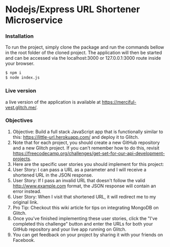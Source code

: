 # Nodejs/Express URL Shortener Microservice

### Installation
To run the project, simply clone the package and run the commands bellow in the root folder of the cloned project. The application will then be started and can be accessed via the localhost:3000 or 127.0.0.1:3000 route inside your browser.
```sh
$ npm i
$ node index.js
```

### Live version
a live version of the application is available at https://merciful-vest.glitch.me/.

### Objectives
1. Objective: Build a full stack JavaScript app that is functionally similar to this: https://little-url.herokuapp.com/ and deploy it to Glitch.
2. Note that for each project, you should create a new GitHub repository and a new Glitch project. If you can't remember how to do this, revisit https://freecodecamp.org/challenges/get-set-for-our-api-development-projects.
3. Here are the specific user stories you should implement for this project:
4. User Story: I can pass a URL as a parameter and I will receive a shortened URL in the JSON response.
5. User Story: If I pass an invalid URL that doesn't follow the valid http://www.example.com format, the JSON response will contain an error instead.
6. User Story: When I visit that shortened URL, it will redirect me to my original link.
7. Pro Tip: Checkout this wiki article for tips on integrating MongoDB on Glitch.
8. Once you've finished implementing these user stories, click the "I've completed this challenge" button and enter the URLs for both your GitHub repository and your live app running on Glitch.
9. You can get feedback on your project by sharing it with your friends on Facebook.
